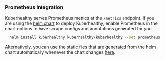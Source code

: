 ### Prometheus Integration

Kuberhealthy serves Prometheus metrics at the `/metrics` endpoint.  If you are using the [helm chart](https://github.com/kuberhealthy/kuberhealthy/tree/master/deploy/helm) to deploy Kuberhealthy, 
 enable Prometheus in the chart options to have scrape configs and annotations generated for you.

```bash
  helm install kuberhealthy kuberhealthy/kuberhealthy --set prometheus.enabled=true  --set prometheus.prometheusRule.enabled=true
```

Alternatively, you can use the static files that are generated from the helm chart automatically whenever the chart changes [here](https://github.com/kuberhealthy/kuberhealthy/blob/master/deploy/kuberhealthy-prometheus.yaml).
